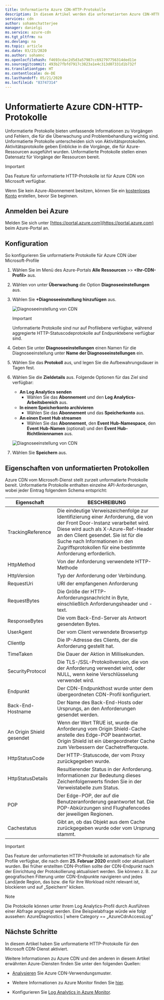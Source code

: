 ```yaml
---
title: Unformatierte Azure CDN-HTTP-Protokolle
description: In diesem Artikel werden die unformatierten Azure CDN-HTTP-Protokolle beschrieben.
services: cdn
author: sohamnchatterjee
manager: danielgi
ms.service: azure-cdn
ms.tgt_pltfrm: na
ms.devlang: na
ms.topic: article
ms.date: 03/23/2020
ms.author: sohamnc
ms.openlocfilehash: f4693cdac2d5d3a57987cc692797756314ded11e
ms.sourcegitcommit: 493b27fbfd7917c3823a1e4c313d07331d1b732f
ms.translationtype: HT
ms.contentlocale: de-DE
ms.lasthandoff: 05/21/2020
ms.locfileid: "83747314"
---
```

# <a name="azure-cdn-http-raw-logs"></a>Unformatierte Azure CDN-HTTP-Protokolle
Unformatierte Protokolle bieten umfassende Informationen zu Vorgängen und Fehlern, die für die Überwachung und Problembehandlung wichtig sind. Unformatierte Protokolle unterscheiden sich von Aktivitätsprotokollen. Aktivitätsprotokolle geben Einblicke in die Vorgänge, die für Azure-Ressourcen ausgeführt wurden. Unformatierte Protokolle stellen einen Datensatz für Vorgänge der Ressourcen bereit.

> [!IMPORTANT]
> Das Feature für unformatierte HTTP-Protokolle ist für Azure CDN von Microsoft verfügbar.

Wenn Sie kein Azure-Abonnement besitzen, können Sie ein [kostenloses Konto](https://azure.microsoft.com/free/?WT.mc_id=A261C142F) erstellen, bevor Sie beginnen. 

## <a name="sign-in-to-azure"></a>Anmelden bei Azure

Melden Sie sich unter [https://portal.azure.com](https://portal.azure.com) beim Azure-Portal an.

## <a name="configuration"></a>Konfiguration

So konfigurieren Sie unformatierte Protokolle für Azure CDN über Microsoft-Profile 

1. Wählen Sie im Menü des Azure-Portals **Alle Ressourcen** >>  **\<Ihr-CDN-Profil>** aus.

2. Wählen von unter **Überwachung** die Option **Diagnoseeinstellungen** aus.

3. Wählen Sie **+Diagnoseeinstellung hinzufügen**  aus.

    ![Diagnoseeinstellung von CDN](./media/cdn-raw-logs/raw-logs-01.png)

    > [!IMPORTANT]
    > Unformatierte Protokolle sind nur auf Profilebene verfügbar, während aggregierte HTTP-Statuscodeprotokolle auf Endpunktebene verfügbar sind.

4. Geben Sie unter **Diagnoseeinstellungen** einen Namen für die Diagnoseeinstellung unter **Name der Diagnoseeinstellungen** ein.

5. Wählen Sie das **Protokoll** aus, und legen Sie die Aufbewahrungsdauer in Tagen fest.

6. Wählen Sie die **Zieldetails** aus. Folgende Optionen für das Ziel sind verfügbar:
    * **An Log Analytics senden**
        * Wählen Sie das **Abonnement** und den **Log Analytics-Arbeitsbereich** aus.
    * **In einem Speicherkonto archivieren**
        * Wählen Sie das **Abonnement** und das **Speicherkonto** aus.
    * **An einen Event Hub streamen**
        * Wählen Sie das **Abonnement**, den **Event Hub-Namespace**, den **Event Hub-Namen** (optional) und den **Event Hub-Richtliniennamen** aus.

    ![Diagnoseeinstellung von CDN](./media/cdn-raw-logs/raw-logs-02.png)

7. Wählen Sie **Speichern** aus.

## <a name="raw-logs-properties"></a>Eigenschaften von unformatierten Protokollen

Azure CDN vom Microsoft-Dienst stellt zurzeit unformatierte Protokolle bereit. Unformatierte Protokolle enthalten einzelne API-Anforderungen, wobei jeder Eintrag folgendem Schema entspricht: 

| Eigenschaft              | BESCHREIBUNG                                                                                                                                                                                          |
|-----------------------|------------------------------------------------------------------------------------------------------------------------------------------------------------------------------------------------------|
| TrackingReference     | Die eindeutige Verweiszeichenfolge zur Identifizierung einer Anforderung, die von der Front Door-Instanz verarbeitet wird. Diese wird auch als X-Azure-Ref-Header an den Client gesendet. Sie ist für die Suche nach Informationen in den Zugriffsprotokollen für eine bestimmte Anforderung erforderlich. |
| HttpMethod            | Von der Anforderung verwendete HTTP-Methode                                                                                                                                                                     |
| HttpVersion           | Typ der Anforderung oder Verbindung.                                                                                                                                                                   |
| RequestUri            | URI der empfangenen Anforderung                                                                                                                                                                         |
| RequestBytes          | Die Größe der HTTP-Anforderungsnachricht in Byte, einschließlich Anforderungsheader und -text.                                                                                                   |
| ResponseBytes         | Die vom Back-End-Server als Antwort gesendeten Bytes.                                                                                                                                                    |
| UserAgent             | Der vom Client verwendete Browsertyp                                                                                                                                                               |
| ClientIp              | Die IP-Adresse des Clients, der die Anforderung gestellt hat.                                                                                                                                                  |
| TimeTaken             | Die Dauer der Aktion in Millisekunden.                                                                                                                                            |
| SecurityProtocol      | Die TLS-/SSL-Protokollversion, die von der Anforderung verwendet wird, oder NULL, wenn keine Verschlüsselung verwendet wird.                                                                                                                           |
| Endpunkt              | Der CDN-Endpunkthost wurde unter dem übergeordneten CDN-Profil konfiguriert.                                                                                                                                   |
| Back-End-Hostname     | Der Name des Back-End-Hosts oder Ursprungs, an den Anforderungen gesendet werden.                                                                                                                                |
| An Origin Shield gesendet | Wenn der Wert TRUE ist, wurde die Anforderung vom Origin Shield-Cache anstelle des Edge-POP beantwortet. Origin Shield ist ein übergeordneter Cache zum Verbessern der Cachetrefferquote.                                       |
| HttpStatusCode        | Der HTTP-Statuscode, der vom Proxy zurückgegeben wurde.                                                                                                                                                        |
| HttpStatusDetails     | Resultierender Status in der Anforderung. Informationen zur Bedeutung dieses Zeichenfolgenwerts finden Sie in der Verweistabelle zum Status.                                                                                              |
| POP                   | Der Edge-POP, der auf die Benutzeranforderung geantwortet hat. Die POP-Abkürzungen sind Flughafencodes der jeweiligen Regionen.                                                                                   |
| Cachestatus          | Gibt an, ob das Objekt aus dem Cache zurückgegeben wurde oder vom Ursprung stammt.                                                                                                             |
> [!IMPORTANT]
> Das Feature der unformatierten HTTP-Protokolle ist automatisch für alle Profile verfügbar, die nach dem **25. Februar 2020** erstellt oder aktualisiert wurden. Bei früher erstellten CDN-Profilen sollte der CDN-Endpunkt nach der Einrichtung der Protokollierung aktualisiert werden. Sie können z. B. zur geografischen Filterung unter CDN-Endpunkte navigieren und jedes Land/jede Region, das bzw. die für ihre Workload nicht relevant ist, blockieren und auf „Speichern“ klicken. 

> [!NOTE]
> Die Protokolle können unter Ihrem Log Analytics-Profil durch Ausführen einer Abfrage angezeigt werden. Eine Beispielabfrage würde wie folgt aussehen: AzureDiagnostics | where Category == „AzureCdnAccessLog“

## <a name="next-steps"></a>Nächste Schritte
In diesem Artikel haben Sie unformatierte HTTP-Protokolle für den Microsoft CDN-Dienst aktiviert.

Weitere Informationen zu Azure CDN und den anderen in diesem Artikel erwähnten Azure-Diensten finden Sie unter den folgenden Quellen:

* [Analysieren](cdn-log-analysis.md) Sie Azure CDN-Verwendungsmuster.

* Weitere Informationen zu Azure Monitor finden Sie [hier](https://docs.microsoft.com/azure/azure-monitor/overview).

* Konfigurieren Sie [Log Analytics in Azure Monitor](https://docs.microsoft.com/azure/azure-monitor/log-query/get-started-portal).
